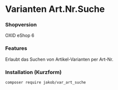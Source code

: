 Varianten Art.Nr.Suche
==============

### Shopversion
OXID eShop 6


### Features
Erlaubt das Suchen von Artikel-Varianten per Art-Nr.


### Installation (Kurzform)
`composer require jakob/var_art_suche`
